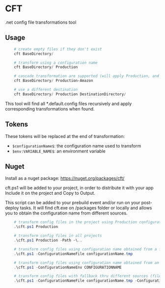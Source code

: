CFT
===

.net config file transformations tool

## Usage

``` powershell
    # create empty files if they don't exist
    cft BaseDirectory/

    # transform using a configuration name
    cft BaseDirectory/ Production

    # cascade transformation are supported (will apply Production, and then Production-Amazon if found)
    cft BaseDirectory/ Production-Amazon

    # use a different destination
    cft BaseDirectory/ Production DestinationDirectory/
```

This tool will find all *.default.config files recursively and apply corresponding transformations when found.

## Tokens

These tokens will be replaced at the end of transformation:

 - ```$configurationName$```: the configuration name used to transform
 - ```$env:VARIABLE_NAME$```: an environment variable

## Nuget

Install as a nuget package: https://nuget.org/packages/cft/

cft.ps1 will be added to your project, in order to distribute it with your app Include it on the project and Copy to Output.

This script can be added to your prebuild event and/or run on your post-deploy tasks. It will find cft.exe on /packages folder or locally and allows you to obtain the configuration name from different sources.

``` powershell
    # transform config files in the project using Production configuration name
    .\cft.ps1 Production

    # transform config files in all projects
    .\cft.ps1 Production -Path ~\..

    # transform config files using configuration name obtained from a file
    .\cft.ps1 -ConfigurationNameFile configurationName.tmp

    # transform config files using configuration name obtained from an env variable
    .\cft.ps1 -ConfigurationNameEnv CONFIGURATIONNAME

    # transform config files with fallback thru different sources (file, env, default)
    .\cft.ps1 -ConfigurationNameFile configurationName.tmp -ConfigurationNameEnv CONFIGURATIONNAME -ConfigurationNameDefault LocalW
```